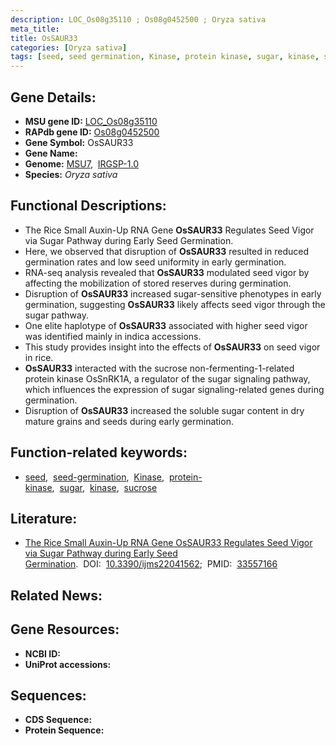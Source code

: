 ```yaml
---
description: LOC_Os08g35110 ; Os08g0452500 ; Oryza sativa
meta_title:
title: OsSAUR33
categories: [Oryza sativa]
tags: [seed, seed germination, Kinase, protein kinase, sugar, kinase, sucrose]
---
```


## Gene Details:
- **MSU gene ID:** [LOC_Os08g35110](http://rice.uga.edu/cgi-bin/ORF_infopage.cgi?orf=LOC_Os08g35110)  
- **RAPdb gene ID:** [Os08g0452500](https://rapdb.dna.affrc.go.jp/locus/?name=Os08g0452500)  
- **Gene Symbol:** OsSAUR33
- **Gene Name:**
- **Genome:**  [MSU7](http://rice.uga.edu/),&nbsp;&nbsp;[IRGSP-1.0](https://rapdb.dna.affrc.go.jp/download/irgsp1.html)
- **Species:** *Oryza sativa*

## Functional Descriptions:
   - The Rice Small Auxin-Up RNA Gene **OsSAUR33** Regulates Seed Vigor via Sugar Pathway during Early Seed Germination.
   - Here, we observed that disruption of **OsSAUR33** resulted in reduced germination rates and low seed uniformity in early germination.
   - RNA-seq analysis revealed that **OsSAUR33** modulated seed vigor by affecting the mobilization of stored reserves during germination.
   - Disruption of **OsSAUR33** increased sugar-sensitive phenotypes in early germination, suggesting **OsSAUR33** likely affects seed vigor through the sugar pathway.
   - One elite haplotype of **OsSAUR33** associated with higher seed vigor was identified mainly in indica accessions.
   - This study provides insight into the effects of **OsSAUR33** on seed vigor in rice.
   - **OsSAUR33** interacted with the sucrose non-fermenting-1-related protein kinase OsSnRK1A, a regulator of the sugar signaling pathway, which influences the expression of sugar signaling-related genes during germination.
   - Disruption of **OsSAUR33** increased the soluble sugar content in dry mature grains and seeds during early germination.

## Function-related keywords:
   - [seed](/tags/seed/),&nbsp;&nbsp;[seed-germination](/tags/seed-germination/),&nbsp;&nbsp;[Kinase](/tags/Kinase/),&nbsp;&nbsp;[protein-kinase](/tags/protein-kinase/),&nbsp;&nbsp;[sugar](/tags/sugar/),&nbsp;&nbsp;[kinase](/tags/kinase/),&nbsp;&nbsp;[sucrose](/tags/sucrose/)

## Literature:
   - [The Rice Small Auxin-Up RNA Gene OsSAUR33 Regulates Seed Vigor via Sugar Pathway during Early Seed Germination](https://www.doi.org/10.3390/ijms22041562).&nbsp;&nbsp;DOI:&nbsp;&nbsp;[10.3390/ijms22041562](https://www.doi.org/10.3390/ijms22041562);&nbsp;&nbsp;PMID:&nbsp;&nbsp;[33557166](https://pubmed.ncbi.nlm.nih.gov/33557166/)

## Related News:

## Gene Resources:
- **NCBI ID:**  []()
- **UniProt accessions:** [](https://www.uniprot.org/uniprotkb//entry)

## Sequences:
- **CDS Sequence:**
- **Protein Sequence:**
